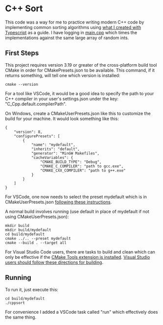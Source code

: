 # C++ Sort

This code was a way for me to practice writing modern C++ code by implementing common sorting algorithms using [what I created with Typescript](https://github.com/richardwalenga/typescriptsort) as a guide. I have logging in [main.cpp](main.cpp) which times the implementations against the same large array of random ints.

## First Steps

This project requires version 3.19 or greater of the cross-platform build tool CMake in order for CMakePresets.json to be available. This command, if it returns something, will tell one which version is installed:
```
cmake --version
```

For a tool like VSCode, it would be a good idea to specify the path to your C++ compiler in your user's settings.json under the key: "C_Cpp.default.compilerPath".

On Windows, create a CMakeUserPresets.json like this to customize the build for your machine. It would look something like this:
```
{
    "version": 8,
    "configurePresets": [
        {
            "name": "mydefault",
            "inherits": "default",
            "generator": "MinGW Makefiles",
            "cacheVariables": {
                "CMAKE_BUILD_TYPE": "Debug",
                "CMAKE_C_COMPILER": "path to gcc.exe",
                "CMAKE_CXX_COMPILER": "path to g++.exe"
            }
        }
    ]
}
```

For VSCode, one now needs to select the preset mydefault which is in CMakeUserPresets.json [following these instructions](https://code.visualstudio.com/docs/cpp/cmake-linux#_configure-using-cmake-presets).

A normal build involves running (use default in place of mydefault if not using CMakeUserPresets.json):
```
mkdir build
mkdir build/mydefault
cd build/mydefault
cmake ../.. --preset mydefault
cmake --build . --target all
```

For Visual Studio Code users, there are tasks to build and clean which can only be effective if the [CMake Tools extension is installed](https://github.com/microsoft/vscode-cmake-tools/blob/main/docs/build.md). [Visual Studio users should follow these directions for building](https://learn.microsoft.com/en-us/cpp/build/cmake-projects-in-visual-studio?view=msvc-170).

## Running

To run it, just execute this:
```
cd build/mydefault
./cppsort
```

For convenience I added a VSCode task called "run" which effectively does the same thing.
